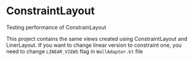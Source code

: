 # ConstraintLayout
Testing performance of ConstrainLayout

This project contains the same views created using ConstraintLayout and LinerLayout. If you want to change linear version to constraint one, you need to change `LINEAR_VIEWS` flag in `WallAdapter.kt` file
